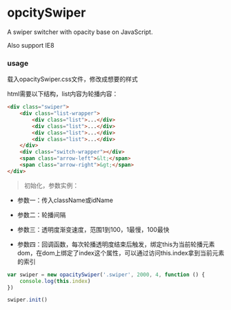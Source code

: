 # opcitySwiper
A swiper switcher with opacity base on JavaScript.

Also support IE8

### usage

载入opacitySwiper.css文件，修改成想要的样式

html需要以下结构，list内容为轮播内容：

```html
<div class="swiper">
    <div class="list-wrapper">
        <div class="list">...</div>
        <div class="list">...</div>
        <div class="list">...</div>
        <div class="list">...</div>
    </div>
    <div class="switch-wrapper"></div>
    <span class="arrow-left">&lt;</span>
    <span class="arrow-right">&gt;</span>
</div>
```

> 初始化，参数实例：

- 参数一：传入className或idName

- 参数二：轮播间隔

- 参数三：透明度渐变速度，范围1到100，1最慢，100最快

- 参数四：回调函数，每次轮播透明度结束后触发，绑定this为当前轮播元素dom，在dom上绑定了index这个属性，可以通过访问this.index拿到当前元素的索引

```javascript
var swiper = new opacitySwiper('.swiper', 2000, 4, function () {
    console.log(this.index)
})

swiper.init()
```
